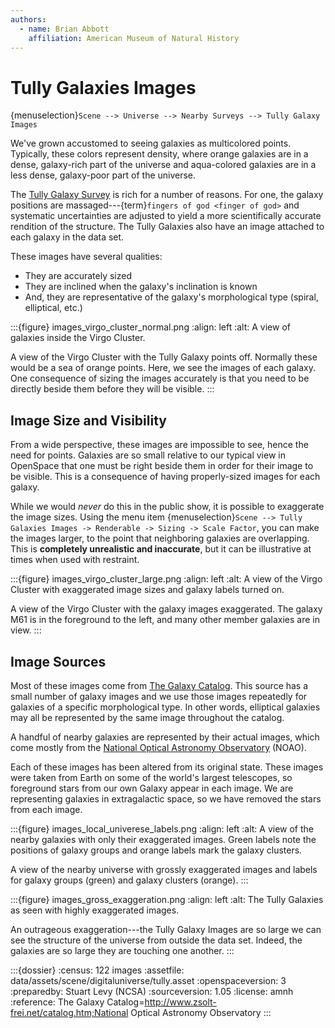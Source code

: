 ```yaml
---
authors:
  - name: Brian Abbott
    affiliation: American Museum of Natural History
---
```



# Tully Galaxies Images

{menuselection}`Scene --> Universe --> Nearby Surveys --> Tully Galaxy Images`


We've grown accustomed to seeing galaxies as multicolored points. Typically, these colors represent density, where orange galaxies are in a dense, galaxy-rich part of the universe and aqua-colored galaxies are in a less dense, galaxy-poor part of the universe.

The [Tully Galaxy Survey](../tully-galaxies/index) is rich for a number of reasons. For one, the galaxy positions are massaged---{term}`fingers of god <finger of god>` and systematic uncertainties are adjusted to yield a more scientifically accurate rendition of the structure. The Tully Galaxies also have an image attached to each galaxy in the data set.

These images have several qualities:
- They are accurately sized
- They are inclined when the galaxy's inclination is known
- And, they are representative of the galaxy's morphological type (spiral, elliptical, etc.)



:::{figure} images_virgo_cluster_normal.png
:align: left
:alt: A view of  galaxies inside the Virgo Cluster.

A view of the Virgo Cluster with the Tully Galaxy points off. Normally these would be a sea of orange points. Here, we see the images of each galaxy. One consequence of sizing the images accurately is that you need to be directly beside them before they will be visible.
:::



## Image Size and Visibility

From a wide perspective, these images are impossible to see, hence the need for points. Galaxies are so small relative to our typical view in OpenSpace that one must be right beside them in order for their image to be visible. This is a consequence of having properly-sized images for each galaxy.

While we would *never* do this in the public show, it is possible to exaggerate the image sizes. Using the menu item {menuselection}`Scene --> Tully Galaxies Images -> Renderable -> Sizing -> Scale Factor`, you can make the images larger, to the point that neighboring galaxies are overlapping. This is **completely unrealistic and inaccurate**, but it can be illustrative at times when used with restraint.


:::{figure} images_virgo_cluster_large.png
:align: left
:alt: A view of the Virgo Cluster with exaggerated image sizes and galaxy labels turned on.

A view of the Virgo Cluster with the galaxy images exaggerated. The galaxy M61 is in the foreground to the left, and many other member galaxies are in view.
:::



## Image Sources

Most of these images come from [The Galaxy Catalog](http://www.zsolt-frei.net/catalog.htm). This source has a small number of galaxy images and we use those images repeatedly for galaxies of a specific morphological type. In other words, elliptical galaxies may all be represented by the same image throughout the catalog.

A handful of nearby galaxies are represented by their actual images, which come mostly from the [National Optical Astronomy Observatory](https://en.wikipedia.org/wiki/National_Optical_Astronomy_Observatory) (NOAO).

Each of these images has been altered from its original state. These images were taken from Earth on some of the world's largest telescopes, so foreground stars from our own Galaxy appear in each image. We are representing galaxies in extragalactic space, so we have removed the stars from each image.



:::{figure} images_local_univerese_labels.png
:align: left
:alt: A view of the nearby galaxies with only their exaggerated images. Green labels note the positions of galaxy groups and orange labels mark the galaxy clusters.

A view of the nearby universe with grossly exaggerated images and labels for galaxy groups (green) and galaxy clusters (orange).
:::




:::{figure} images_gross_exaggeration.png
:align: left
:alt: The Tully Galaxies as seen with highly exaggerated images.

An outrageous exaggeration---the Tully Galaxy Images are so large we can see the structure of the universe from outside the data set. Indeed, the galaxies are so large they are touching one another.
:::




:::{dossier}
:census: 122 images
:assetfile: data/assets/scene/digitaluniverse/tully.asset
:openspaceversion: 3
:preparedby: Stuart Levy (NCSA)
:sourceversion: 1.05
:license: amnh
:reference: The Galaxy Catalog=http://www.zsolt-frei.net/catalog.htm;National Optical Astronomy Observatory
:::
